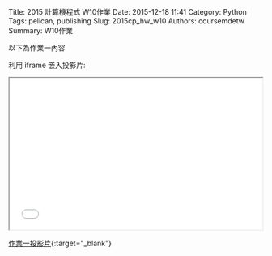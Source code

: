Title: 2015 計算機程式 W10作業
Date: 2015-12-18 11:41
Category: Python
Tags: pelican, publishing
Slug: 2015cp_hw_w10
Authors: coursemdetw
Summary: W10作業

以下為作業一內容

利用 iframe 嵌入投影片:

<iframe src="40423140_cp_w10_p.html" width="500" height="300"></iframe>

[作業一投影片](40423140_cp_w10_p.html){:target="_blank"}



